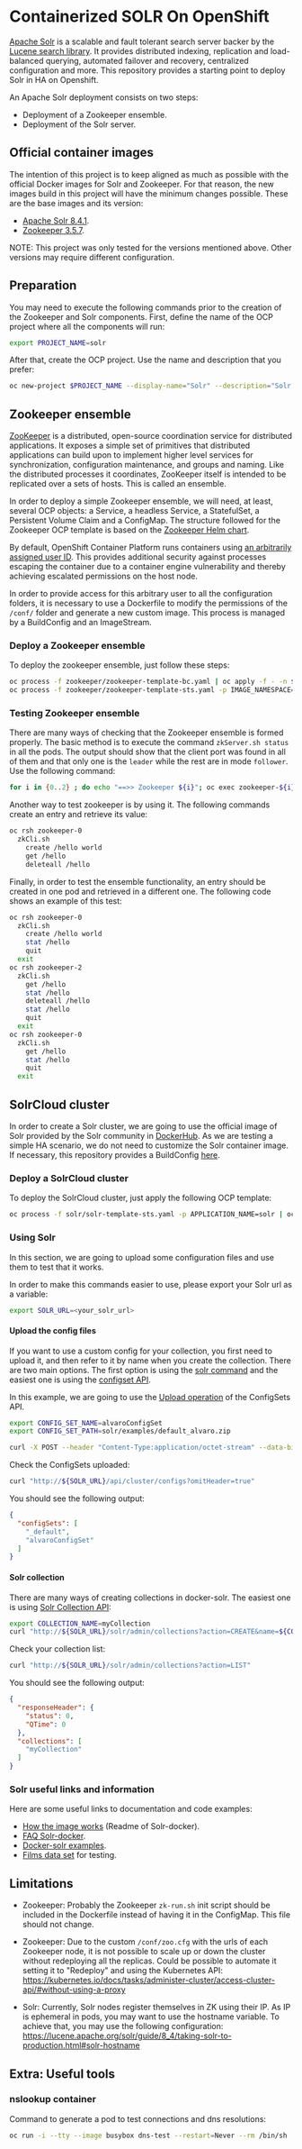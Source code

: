 # Containerized SOLR On OpenShift

[Apache Solr](https://lucene.apache.org/solr/) is a scalable and fault tolerant search server backer by the [Lucene search library](https://lucene.apache.org/index.html). It provides distributed indexing, replication and load-balanced querying, automated failover and recovery, centralized configuration and more. This repository provides a starting point to deploy Solr in HA on Openshift.

An Apache Solr deployment consists on two steps:
- Deployment of a Zookeeper ensemble.
- Deployment of the Solr server.

## Official container images

The intention of this project is to keep aligned as much as possible with the official Docker images for Solr and Zookeeper. For that reason, the new images build in this project will have the minimum changes possible. These are the base images and its version:

- [Apache Solr 8.4.1](https://hub.docker.com/_/solr/).
- [Zookeeper 3.5.7](https://hub.docker.com/_/zookeeper).

NOTE: This project was only tested for the versions mentioned above. Other versions may require different configuration.

## Preparation

You may need to execute the following commands prior to the creation of the Zookeeper and Solr components. First, define the name of the OCP project where all the components will run:

```bash
export PROJECT_NAME=solr
```

After that, create the OCP project. Use the name and description that you prefer:
```bash
oc new-project $PROJECT_NAME --display-name="Solr" --description="Solr Project"
```


## Zookeeper ensemble

[ZooKeeper](https://zookeeper.apache.org/doc/r3.5.7/zookeeperOver.html) is a distributed, open-source coordination service for distributed applications. It exposes a simple set of primitives that distributed applications can build upon to implement higher level services for synchronization, configuration maintenance, and groups and naming. Like the distributed processes it coordinates, ZooKeeper itself is intended to be replicated over a sets of hosts. This is called an ensemble.

In order to deploy a simple Zookeeper ensemble, we will need, at least, several OCP objects: a Service, a headless Service, a StatefulSet, a Persistent Volume Claim and a ConfigMap. The structure followed for the Zookeeper OCP template is based on the [Zookeeper Helm chart](https://github.com/helm/charts/blob/master/incubator/zookeeper/README.md). 

By default, OpenShift Container Platform runs containers using [an arbitrarily assigned user ID](https://docs.openshift.com/container-platform/4.3/openshift_images/create-images.html#use-uid_create-images). This provides additional security against processes escaping the container due to a container engine vulnerability and thereby achieving escalated permissions on the host node. 

In order to provide access for this arbitrary user to all the configuration folders, it is necessary to use a Dockerfile to modify the permissions of the `/conf/` folder and generate a new custom image. This process is managed by a BuildConfig and an ImageStream.

### Deploy a Zookeeper ensemble

To deploy the zookeeper ensemble, just follow these steps:

```bash
oc process -f zookeeper/zookeeper-template-bc.yaml | oc apply -f - -n $PROJECT_NAME
oc process -f zookeeper/zookeeper-template-sts.yaml -p IMAGE_NAMESPACE=$PROJECT_NAME | oc apply -f - -n $PROJECT_NAME
```

### Testing Zookeeper ensemble

There are many ways of checking that the Zookeeper ensemble is formed properly. The basic method is to execute the command `zkServer.sh status` in all the pods. The output should show that the client port was found in all of them and that only one is the `leader` while the rest are in mode `follower`. Use the following command:

```bash
for i in {0..2} ; do echo "==>> Zookeeper ${i}"; oc exec zookeeper-${i} zkServer.sh status; echo ""; done
```

Another way to test zookeeper is by using it. The following commands create an entry and retrieve its value:

```bash
oc rsh zookeeper-0
  zkCli.sh
    create /hello world
    get /hello
    deleteall /hello
```

Finally, in order to test the ensemble functionality, an entry should be created in one pod and retrieved in a different one. The following code shows an example of this test:

```bash
oc rsh zookeeper-0
  zkCli.sh
    create /hello world
    stat /hello
    quit
  exit
oc rsh zookeeper-2
  zkCli.sh
    get /hello
    stat /hello
    deleteall /hello
    stat /hello
    quit
  exit
oc rsh zookeeper-0
  zkCli.sh
    get /hello
    stat /hello
    quit
  exit
```

## SolrCloud cluster

In order to create a Solr cluster, we are going to use the official image of Solr provided by the Solr community in [DockerHub](https://hub.docker.com/_/solr/). As we are testing a simple HA scenario, we do not need to customize the Solr container image. If necessary, this repository provides a BuildConfig [here](solr/solr-template-bc.yaml).


### Deploy a SolrCloud cluster

To deploy the SolrCloud cluster, just apply the following OCP template:

```bash
oc process -f solr/solr-template-sts.yaml -p APPLICATION_NAME=solr | oc apply -n ${PROJECT_NAME} -f -
```

### Using Solr

In this section, we are going to upload some configuration files and use them to test that it works.

In order to make this commands easier to use, please export your Solr url as a variable:
```bash
export SOLR_URL=<your_solr_url>
```

#### Upload the config files

If you want to use a custom config for your collection, you first need to upload it, and then refer to it by name when you create the collection. There are two main options. The first option is using the [solr command](https://lucene.apache.org/solr/guide/8_4/solr-control-script-reference.html#upload-a-configuration-set) and the easiest one is using the [configset API](https://lucene.apache.org/solr/guide/8_4/configsets-api.html#configsets-create).

In this example, we are going to use the [Upload operation](https://lucene.apache.org/solr/guide/8_4/configsets-api.html#configsets-upload) of the ConfigSets API.

```bash
export CONFIG_SET_NAME=alvaroConfigSet
export CONFIG_SET_PATH=solr/examples/default_alvaro.zip

curl -X POST --header "Content-Type:application/octet-stream" --data-binary @${CONFIG_SET_PATH} "http://${SOLR_URL}/solr/admin/configs?action=UPLOAD&name=${CONFIG_SET_NAME}"
```

Check the ConfigSets uploaded:
```bash
curl "http://${SOLR_URL}/api/cluster/configs?omitHeader=true"
```

You should see the following output:
```json
{
  "configSets": [
    "_default",
    "alvaroConfigSet"
  ]
}
```


#### Solr collection

There are many ways of creating collections in docker-solr. The easiest one is using [Solr Collection API](https://lucene.apache.org/solr/guide/8_4/collection-management.html#collection-management):

```bash
export COLLECTION_NAME=myCollection
curl "http://${SOLR_URL}/solr/admin/collections?action=CREATE&name=${COLLECTION_NAME}&numShards=1&collection.configName=${CONFIG_SET_NAME}"
```

Check your collection list:

```bash
curl "http://${SOLR_URL}/solr/admin/collections?action=LIST"
```

You should see the following output:
```json
{
  "responseHeader": {
    "status": 0,
    "QTime": 0
  },
  "collections": [
    "myCollection"
  ]
}
```


### Solr useful links and information

Here are some useful links to documentation and code examples:

- [How the image works](https://github.com/docker-solr/docker-solr/blob/master/README.md#how-the-image-works) (Readme of Solr-docker).
- [FAQ Solr-docker](https://github.com/docker-solr/docker-solr/blob/master/Docker-FAQ.md).
- [Docker-solr examples](https://github.com/docker-solr/docker-solr-examples).
- [Films data set](https://github.com/apache/lucene-solr/tree/master/solr/example/films) for testing.




## Limitations 

- Zookeeper: Probably the Zookeeper `zk-run.sh` init script should be included in the Dockerfile instead of having it in the ConfigMap. This file should not change.

- Zookeeper: Due to the custom `/conf/zoo.cfg` with the urls of each Zookeeper node, it is not possible to scale up or down the cluster without redeploying all the replicas. Could be possible to automate it setting it to "Redeploy" and using the Kubernetes API: https://kubernetes.io/docs/tasks/administer-cluster/access-cluster-api/#without-using-a-proxy

- Solr: Currently, Solr nodes register themselves in ZK using their IP. As IP is ephemeral in pods, you may want to use the hostname variable. To achieve that, you may use the following configuration: https://lucene.apache.org/solr/guide/8_4/taking-solr-to-production.html#solr-hostname



## Extra: Useful tools

### nslookup container
Command to generate a pod to test connections and dns resolutions:

```bash
oc run -i --tty --image busybox dns-test --restart=Never --rm /bin/sh
```
